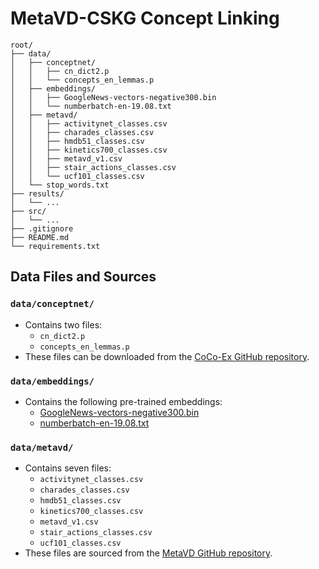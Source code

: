 # MetaVD-CSKG Concept Linking

```text
root/
├── data/
│   ├── conceptnet/
│   │   ├── cn_dict2.p
│   │   └── concepts_en_lemmas.p
│   ├── embeddings/
│   │   ├── GoogleNews-vectors-negative300.bin
│   │   └── numberbatch-en-19.08.txt
│   ├── metavd/
│   │   ├── activitynet_classes.csv
│   │   ├── charades_classes.csv
│   │   ├── hmdb51_classes.csv
│   │   ├── kinetics700_classes.csv
│   │   ├── metavd_v1.csv
│   │   ├── stair_actions_classes.csv
│   │   └── ucf101_classes.csv
│   └── stop_words.txt
├── results/
│   └── ...
├── src/
│   └── ...
├── .gitignore
├── README.md
└── requirements.txt
```

## Data Files and Sources

### `data/conceptnet/`

- Contains two files:
  - `cn_dict2.p`
  - `concepts_en_lemmas.p`
- These files can be downloaded from the [CoCo-Ex GitHub repository](https://github.com/Heidelberg-NLP/CoCo-Ex).

### `data/embeddings/`

- Contains the following pre-trained embeddings:
  - [GoogleNews-vectors-negative300.bin](https://drive.google.com/file/d/0B7XkCwpI5KDYNlNUTTlSS21pQmM/edit?resourcekey=0-wjGZdNAUop6WykTtMip30g)
  - [numberbatch-en-19.08.txt](https://github.com/commonsense/conceptnet-numberbatch)

### `data/metavd/`

- Contains seven files:
  - `activitynet_classes.csv`
  - `charades_classes.csv`
  - `hmdb51_classes.csv`
  - `kinetics700_classes.csv`
  - `metavd_v1.csv`
  - `stair_actions_classes.csv`
  - `ucf101_classes.csv`
- These files are sourced from the [MetaVD GitHub repository](https://github.com/STAIR-Lab-CIT/metavd).
